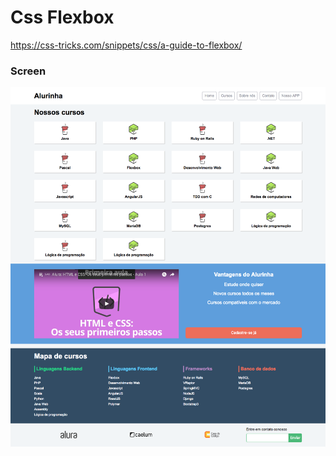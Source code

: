 # Css Flexbox

https://css-tricks.com/snippets/css/a-guide-to-flexbox/

### Screen

![Printscreen](./layouts/alurinha-layout-desktop.png)
